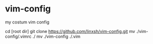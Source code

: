 # vim-config
my costum vim config

cd [root dir]
git clone https://github.com/linxsh/vim-config.git
mv ./vim-config/.vimrc ./
mv ./vim-config ./.vim
